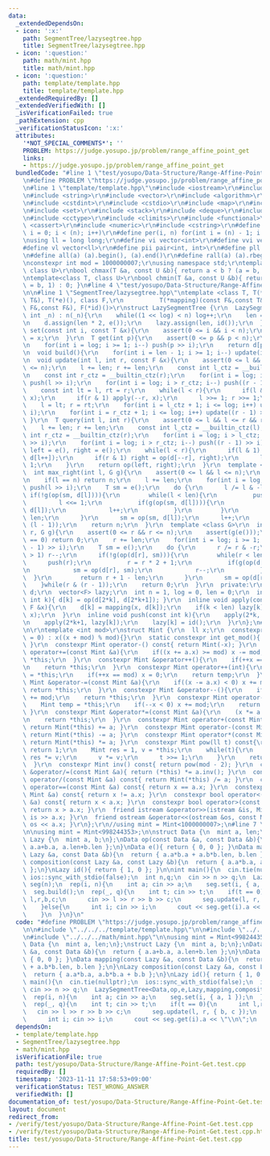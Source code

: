```yaml
---
data:
  _extendedDependsOn:
  - icon: ':x:'
    path: SegmentTree/lazysegtree.hpp
    title: SegmentTree/lazysegtree.hpp
  - icon: ':question:'
    path: math/mint.hpp
    title: math/mint.hpp
  - icon: ':question:'
    path: template/template.hpp
    title: template/template.hpp
  _extendedRequiredBy: []
  _extendedVerifiedWith: []
  _isVerificationFailed: true
  _pathExtension: cpp
  _verificationStatusIcon: ':x:'
  attributes:
    '*NOT_SPECIAL_COMMENTS*': ''
    PROBLEM: https://judge.yosupo.jp/problem/range_affine_point_get
    links:
    - https://judge.yosupo.jp/problem/range_affine_point_get
  bundledCode: "#line 1 \"test/yosupo/Data-Structure/Range-Affine-Point-Get.test.cpp\"\
    \n#define PROBLEM \"https://judge.yosupo.jp/problem/range_affine_point_get\"\n\
    \n#line 1 \"template/template.hpp\"\n#include <iostream>\r\n#include <cmath>\r\
    \n#include <string>\r\n#include <vector>\r\n#include <algorithm>\r\n#include <tuple>\r\
    \n#include <cstdint>\r\n#include <cstdio>\r\n#include <map>\r\n#include <queue>\r\
    \n#include <set>\r\n#include <stack>\r\n#include <deque>\r\n#include <bitset>\r\
    \n#include <cctype>\r\n#include <climits>\r\n#include <functional>\r\n#include\
    \ <cassert>\r\n#include <numeric>\r\n#include <cstring>\r\n#define rep(i, n) for(int\
    \ i = 0; i < (n); i++)\r\n#define per(i, n) for(int i = (n) - 1; i >= 0; i--)\r\
    \nusing ll = long long;\r\n#define vi vector<int>\r\n#define vvi vector<vi>\r\n\
    #define vl vector<ll>\r\n#define pii pair<int, int>\r\n#define pll pair<ll, ll>\r\
    \n#define all(a) (a).begin(), (a).end()\r\n#define rall(a) (a).rbegin(), (a).rend()\r\
    \nconstexpr int mod = 1000000007;\r\nusing namespace std;\r\ntemplate<class T,\
    \ class U>\r\nbool chmax(T &a, const U &b){ return a < b ? (a = b, 1) : 0; }\r\
    \ntemplate<class T, class U>\r\nbool chmin(T &a, const U &b){ return a > b ? (a\
    \ = b, 1) : 0; }\n#line 4 \"test/yosupo/Data-Structure/Range-Affine-Point-Get.test.cpp\"\
    \n\n#line 1 \"SegmentTree/lazysegtree.hpp\"\ntemplate <class T, T(*op)(const T&,const\
    \ T&), T(*e)(), class F,\r\n          T(*mapping)(const F&,const T&), F(*composition)(const\
    \ F&,const F&), F(*id)()>\r\nstruct LazySegmentTree {\r\n  LazySegmentTree(const\
    \ int _n) : n(_n){\r\n    while((1 << log) < n) log++;\r\n    len = 1 << log;\r\
    \n    d.assign(len * 2, e());\r\n    lazy.assign(len, id());\r\n  }\r\n  void\
    \ set(const int i, const T &x){\r\n    assert(0 <= i && i < n);\r\n    d[i + len]\
    \ = x;\r\n  }\r\n  T get(int p){\r\n    assert(0 <= p && p < n);\r\n    p += len;\r\
    \n    for(int i = log; i >= 1; i--) push(p >> i);\r\n    return d[p];\r\n  }\r\
    \n  void build(){\r\n    for(int i = len - 1; i >= 1; i--) update(i);\r\n  }\r\
    \n  void update(int l, int r, const F &x){\r\n    assert(0 <= l && l <= r && r\
    \ <= n);\r\n    l += len; r += len;\r\n    const int l_ctz = __builtin_ctz(l);\r\
    \n    const int r_ctz = __builtin_ctz(r);\r\n    for(int i = log; i > l_ctz; i--)\
    \ push(l >> i);\r\n    for(int i = log; i > r_ctz; i--) push((r - 1) >> i);\r\n\
    \    const int lt = l, rt = r;\r\n    while(l < r){\r\n      if(l & 1) apply(l++,\
    \ x);\r\n      if(r & 1) apply(--r, x);\r\n      l >>= 1; r >>= 1;\r\n    }\r\n\
    \    l = lt; r = rt;\r\n    for(int i = l_ctz + 1; i <= log; i++) update(l >>\
    \ i);\r\n    for(int i = r_ctz + 1; i <= log; i++) update((r - 1) >> i);\r\n \
    \ }\r\n  T query(int l, int r){\r\n    assert(0 <= l && l <= r && r <= n);\r\n\
    \    l += len; r += len;\r\n    const int l_ctz = __builtin_ctz(l);\r\n    const\
    \ int r_ctz = __builtin_ctz(r);\r\n    for(int i = log; i > l_ctz; i--) push(l\
    \ >> i);\r\n    for(int i = log; i > r_ctz; i--) push((r - 1) >> i);\r\n    T\
    \ left = e(), right = e();\r\n    while(l < r){\r\n      if(l & 1) left = op(left,\
    \ d[l++]);\r\n      if(r & 1) right = op(d[--r], right);\r\n      l >>= 1; r >>=\
    \ 1;\r\n    }\r\n    return op(left, right);\r\n  }\r\n  template <class G>\r\n\
    \  int max_right(int l, G g){\r\n    assert(0 <= l && l <= n);\r\n    assert(g(e()));\r\
    \n    if(l == n) return n;\r\n    l += len;\r\n    for(int i = log; i >= 1; i--)\
    \ push(l >> i);\r\n    T sm = e();\r\n    do {\r\n      l /= l & -l;\r\n     \
    \ if(!g(op(sm, d[l]))){\r\n        while(l < len){\r\n          push(l);\r\n \
    \         l <<= 1;\r\n          if(g(op(sm, d[l]))){\r\n            sm = op(sm,\
    \ d[l]);\r\n            l++;\r\n          }\r\n        }\r\n        return l -\
    \ len;\r\n      }\r\n      sm = op(sm, d[l]);\r\n      l++;\r\n    }while(l &\
    \ (l - 1));\r\n    return n;\r\n  }\r\n  template <class G>\r\n  int min_left(int\
    \ r, G g){\r\n    assert(0 <= r && r <= n);\r\n    assert(g(e()));\r\n    if(r\
    \ == 0) return 0;\r\n    r += len;\r\n    for(int i = log; i >= 1; i--) push((r\
    \ - 1) >> i);\r\n    T sm = e();\r\n    do {\r\n      r /= r & -r;\r\n      if(r\
    \ > 1) r--;\r\n      if(!g(op(d[r], sm))){\r\n        while(r < len){\r\n    \
    \      push(r);\r\n          r = r * 2 + 1;\r\n          if(g(op(d[r], sm))){\r\
    \n            sm = op(d[r], sm);\r\n            r--;\r\n          }\r\n      \
    \  }\r\n        return r + 1 - len;\r\n      }\r\n      sm = op(d[r], sm);\r\n\
    \    }while(r & (r - 1));\r\n    return 0;\r\n  }\r\n  private:\r\n  vector<T>\
    \ d;\r\n  vector<F> lazy;\r\n  int n = 1, log = 0, len = 0;\r\n  inline void update(const\
    \ int k){ d[k] = op(d[2*k], d[2*k+1]); }\r\n  inline void apply(const int k, const\
    \ F &x){\r\n    d[k] = mapping(x, d[k]);\r\n    if(k < len) lazy[k] = composition(lazy[k],\
    \ x);\r\n  }\r\n  inline void push(const int k){\r\n    apply(2*k, lazy[k]);\r\
    \n    apply(2*k+1, lazy[k]);\r\n    lazy[k] = id();\r\n  }\r\n};\n#line 2 \"math/mint.hpp\"\
    \n\r\ntemplate <int mod>\r\nstruct Mint {\r\n  ll x;\r\n  constexpr Mint(ll x\
    \ = 0) : x((x + mod) % mod){}\r\n  static constexpr int get_mod(){ return mod;\
    \ }\r\n  constexpr Mint operator-() const{ return Mint(-x); }\r\n  constexpr Mint\
    \ operator+=(const Mint &a){\r\n    if((x += a.x) >= mod) x -= mod;\r\n    return\
    \ *this;\r\n  }\r\n  constexpr Mint &operator++(){\r\n    if(++x == mod) x = 0;\r\
    \n    return *this;\r\n  }\r\n  constexpr Mint operator++(int){\r\n    Mint temp\
    \ = *this;\r\n    if(++x == mod) x = 0;\r\n    return temp;\r\n  }\r\n  constexpr\
    \ Mint &operator-=(const Mint &a){\r\n    if((x -= a.x) < 0) x += mod;\r\n   \
    \ return *this;\r\n  }\r\n  constexpr Mint &operator--(){\r\n    if(--x < 0) x\
    \ += mod;\r\n    return *this;\r\n  }\r\n  constexpr Mint operator--(int){\r\n\
    \    Mint temp = *this;\r\n    if(--x < 0) x += mod;\r\n    return temp;\r\n \
    \ }\r\n  constexpr Mint &operator*=(const Mint &a){\r\n    (x *= a.x) %= mod;\r\
    \n    return *this;\r\n  }\r\n  constexpr Mint operator+(const Mint &a) const{\
    \ return Mint(*this) += a; }\r\n  constexpr Mint operator-(const Mint &a) const{\
    \ return Mint(*this) -= a; }\r\n  constexpr Mint operator*(const Mint &a) const{\
    \ return Mint(*this) *= a; }\r\n  constexpr Mint pow(ll t) const{\r\n    if(!t)\
    \ return 1;\r\n    Mint res = 1, v = *this;\r\n    while(t){\r\n      if(t & 1)\
    \ res *= v;\r\n      v *= v;\r\n      t >>= 1;\r\n    }\r\n    return res;\r\n\
    \  }\r\n  constexpr Mint inv() const{ return pow(mod - 2); }\r\n  constexpr Mint\
    \ &operator/=(const Mint &a){ return (*this) *= a.inv(); }\r\n  constexpr Mint\
    \ operator/(const Mint &a) const{ return Mint(*this) /= a; }\r\n  constexpr bool\
    \ operator==(const Mint &a) const{ return x == a.x; }\r\n  constexpr bool operator!=(const\
    \ Mint &a) const{ return x != a.x; }\r\n  constexpr bool operator<(const Mint\
    \ &a) const{ return x < a.x; }\r\n  constexpr bool operator>(const Mint &a) const{\
    \ return x > a.x; }\r\n  friend istream &operator>>(istream &is, Mint &a){ return\
    \ is >> a.x; }\r\n  friend ostream &operator<<(ostream &os, const Mint &a){ return\
    \ os << a.x; }\r\n};\r\n//using mint = Mint<1000000007>;\n#line 7 \"test/yosupo/Data-Structure/Range-Affine-Point-Get.test.cpp\"\
    \n\nusing mint = Mint<998244353>;\n\nstruct Data {\n  mint a, len;\n};\nstruct\
    \ Lazy {\n  mint a, b;\n};\nData op(const Data &a, const Data &b){\n  return {\
    \ a.a+b.a, a.len+b.len };\n}\nData e(){ return { 0, 0 }; }\nData mapping(const\
    \ Lazy &a, const Data &b){\n  return { a.a*b.a + a.b*b.len, b.len };\n}\nLazy\
    \ composition(const Lazy &a, const Lazy &b){\n  return { a.a*b.a, a.b*b.a + b.b\
    \ };\n}\nLazy id(){ return { 1, 0 }; }\n\nint main(){\n  cin.tie(nullptr);\n \
    \ ios::sync_with_stdio(false);\n  int n,q;\n  cin >> n >> q;\n  LazySegmentTree<Data,op,e,Lazy,mapping,composition,id>\
    \ seg(n);\n  rep(i, n){\n    int a; cin >> a;\n    seg.set(i, { a, 1 });\n  }\n\
    \  seg.build();\n  rep(_, q){\n    int t; cin >> t;\n    if(t == 0){\n      int\
    \ l,r,b,c;\n      cin >> l >> r >> b >> c;\n      seg.update(l, r, { b, c });\n\
    \    }else{\n      int i; cin >> i;\n      cout << seg.get(i).a << \"\\n\";\n\
    \    }\n  }\n}\n"
  code: "#define PROBLEM \"https://judge.yosupo.jp/problem/range_affine_point_get\"\
    \n\n#include \"../../../template/template.hpp\"\n\n#include \"../../../SegmentTree/lazysegtree.hpp\"\
    \n#include \"../../../math/mint.hpp\"\n\nusing mint = Mint<998244353>;\n\nstruct\
    \ Data {\n  mint a, len;\n};\nstruct Lazy {\n  mint a, b;\n};\nData op(const Data\
    \ &a, const Data &b){\n  return { a.a+b.a, a.len+b.len };\n}\nData e(){ return\
    \ { 0, 0 }; }\nData mapping(const Lazy &a, const Data &b){\n  return { a.a*b.a\
    \ + a.b*b.len, b.len };\n}\nLazy composition(const Lazy &a, const Lazy &b){\n\
    \  return { a.a*b.a, a.b*b.a + b.b };\n}\nLazy id(){ return { 1, 0 }; }\n\nint\
    \ main(){\n  cin.tie(nullptr);\n  ios::sync_with_stdio(false);\n  int n,q;\n \
    \ cin >> n >> q;\n  LazySegmentTree<Data,op,e,Lazy,mapping,composition,id> seg(n);\n\
    \  rep(i, n){\n    int a; cin >> a;\n    seg.set(i, { a, 1 });\n  }\n  seg.build();\n\
    \  rep(_, q){\n    int t; cin >> t;\n    if(t == 0){\n      int l,r,b,c;\n   \
    \   cin >> l >> r >> b >> c;\n      seg.update(l, r, { b, c });\n    }else{\n\
    \      int i; cin >> i;\n      cout << seg.get(i).a << \"\\n\";\n    }\n  }\n}"
  dependsOn:
  - template/template.hpp
  - SegmentTree/lazysegtree.hpp
  - math/mint.hpp
  isVerificationFile: true
  path: test/yosupo/Data-Structure/Range-Affine-Point-Get.test.cpp
  requiredBy: []
  timestamp: '2023-11-11 17:58:53+09:00'
  verificationStatus: TEST_WRONG_ANSWER
  verifiedWith: []
documentation_of: test/yosupo/Data-Structure/Range-Affine-Point-Get.test.cpp
layout: document
redirect_from:
- /verify/test/yosupo/Data-Structure/Range-Affine-Point-Get.test.cpp
- /verify/test/yosupo/Data-Structure/Range-Affine-Point-Get.test.cpp.html
title: test/yosupo/Data-Structure/Range-Affine-Point-Get.test.cpp
---
```

